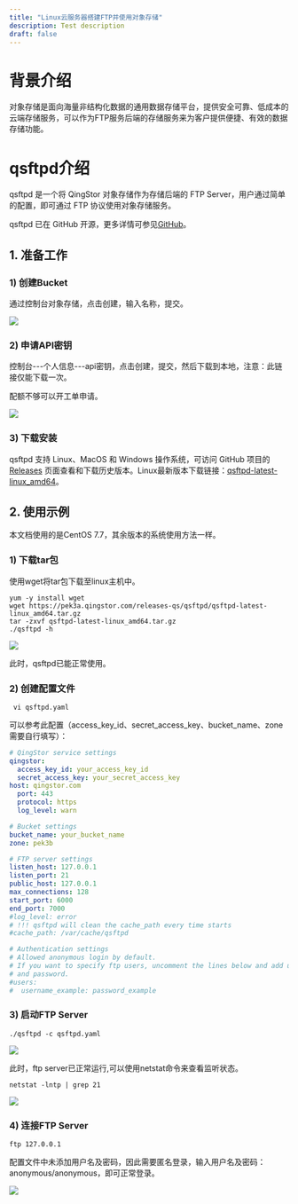 ```yaml
---
title: "Linux云服务器搭建FTP并使用对象存储"
description: Test description
draft: false
---
```


# 背景介绍

对象存储是面向海量非结构化数据的通用数据存储平台，提供安全可靠、低成本的云端存储服务，可以作为FTP服务后端的存储服务来为客户提供便捷、有效的数据存储功能。

# qsftpd介绍

qsftpd 是一个将 QingStor 对象存储作为存储后端的 FTP Server，用户通过简单的配置，即可通过 FTP 协议使用对象存储服务。

qsftpd 已在 GitHub 开源，更多详情可参见[GitHub](https://github.com/yunify/qsftpd)。

## 1. 准备工作

### 1) 创建Bucket

通过控制台对象存储，点击创建，输入名称，提交。

![](../../_images/qsftpd_use/qsftpd_use1.png)

### 2) 申请API密钥

控制台---个人信息---api密钥，点击创建，提交，然后下载到本地，注意：此链接仅能下载一次。

配额不够可以开工单申请。

![](../../_images/qsftpd_use/qsftpd_use2.png)

### 3) 下载安装

qsftpd 支持 Linux、MacOS 和 Windows 操作系统，可访问 GitHub 项目的 [Releases](https://github.com/yunify/qsftpd/releases) 页面查看和下载历史版本。Linux最新版本下载链接：[qsftpd-latest-linux_amd64](https://pek3a.qingstor.com/releases-qs/qsftpd/qsftpd-latest-linux_amd64.tar.gz)。

## 2. 使用示例

本文档使用的是CentOS 7.7，其余版本的系统使用方法一样。

### 1) 下载tar包

使用wget将tar包下载至linux主机中。

```shell
yum -y install wget
wget https://pek3a.qingstor.com/releases-qs/qsftpd/qsftpd-latest-linux_amd64.tar.gz
tar -zxvf qsftpd-latest-linux_amd64.tar.gz
./qsftpd -h
```

![](../../_images/qsftpd_use/qsftpd_use3.png)

此时，qsftpd已能正常使用。

### 2) 创建配置文件

```shell
 vi qsftpd.yaml
```

可以参考此配置（access_key_id、secret_access_key、bucket_name、zone需要自行填写）：

```yaml
# QingStor service settings
qingstor:
  access_key_id: your_access_key_id
  secret_access_key: your_secret_access_key  
host: qingstor.com
  port: 443
  protocol: https
  log_level: warn

# Bucket settings
bucket_name: your_bucket_name
zone: pek3b

# FTP server settings
listen_host: 127.0.0.1
listen_port: 21
public_host: 127.0.0.1
max_connections: 128
start_port: 6000
end_port: 7000
#log_level: error
# !!! qsftpd will clean the cache_path every time starts
#cache_path: /var/cache/qsftpd

# Authentication settings
# Allowed anonymous login by default.
# If you want to specify ftp users, uncomment the lines below and add username
# and password.
#users:
#  username_example: password_example
```

### 3) 启动FTP Server

```shell
./qsftpd -c qsftpd.yaml
```

![](../../_images/qsftpd_use/qsftpd_use4.png)

此时，ftp server已正常运行,可以使用netstat命令来查看监听状态。

```shell
netstat -lntp | grep 21
```

![](../../_images/qsftpd_use/qsftpd_use5.png) 

### 4) 连接FTP Server

```shell
ftp 127.0.0.1
```

配置文件中未添加用户名及密码，因此需要匿名登录，输入用户名及密码：anonymous/anonymous，即可正常登录。

![](../../_images/qsftpd_use/qsftpd_use6.png)